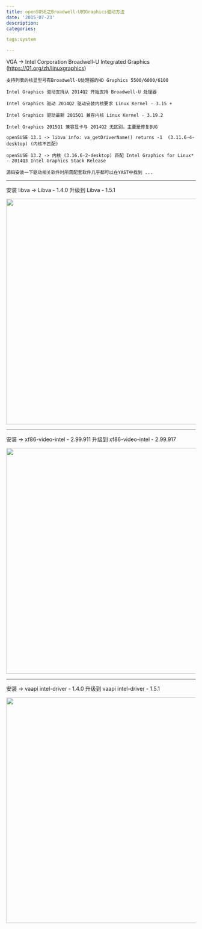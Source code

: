 ```yaml
---
title: openSUSE之Broadwell-U的Graphics驱动方法
date: '2015-07-23'
description:
categories:

tags:system

---
```


>

VGA -> Intel Corporation Broadwell-U Integrated Graphics (https://01.org/zh/linuxgraphics)

>

	支持列表的核显型号有Broadwell-U处理器的HD Graphics 5500/6000/6100

	Intel Graphics 驱动支持从 2014Q2 开始支持 Broadwell-U 处理器

	Intel Graphics 驱动 2014Q2 驱动安装内核要求 Linux Kernel - 3.15 +

	Intel Graphics 驱动最新 2015Q1 兼容内核 Linux Kernel - 3.19.2 

	Intel Graphics 2015Q1 兼容显卡与 2014Q2 无区别，主要是修复BUG

	openSUSE 13.1 -> libva info: va_getDriverName() returns -1  (3.11.6-4-desktop) (内核不匹配)
	 
	openSUSE 13.2 -> 内核 (3.16.6-2-desktop) 匹配 Intel Graphics for Linux* - 2014Q3 Intel Graphics Stack Release

	源码安装一下驱动相关软件时所需配套软件几乎都可以在YAST中找到 ...

>

---

>

安装 libva -> Libva - 1.4.0 升级到 Libva - 1.5.1

>

<img src="{{urls.media}}/openSUSE之Broadwell-U的Graphics驱动方法/1.png" alt="" width="600" hight="200" >

>

---

>

安装 -> xf86-video-intel - 2.99.911 升级到 xf86-video-intel - 2.99.917

>

<img src="{{urls.media}}/openSUSE之Broadwell-U的Graphics驱动方法/2.png" alt="" width="600" hight="120" >

>

---

>

安装 -> vaapi intel-driver - 1.4.0 升级到 vaapi intel-driver - 1.5.1

>

<img src="{{urls.media}}/openSUSE之Broadwell-U的Graphics驱动方法/3.png" alt="" width="600" hight="600" >



